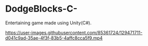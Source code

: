
# DodgeBlocks-C-
Entertaining game made using Unity(C#).


https://user-images.githubusercontent.com/85361724/129471711-d041c9ad-35ae-4f3f-83b5-4affc8cca5f9.mp4
